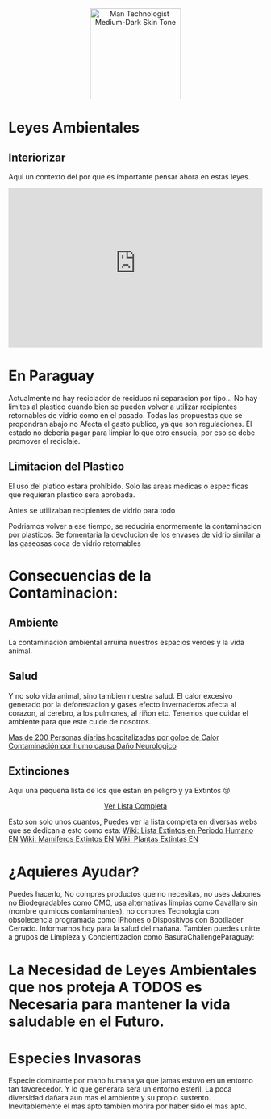 <div style="text-align:center;">
<img src="https://raw.githubusercontent.com/Tarikul-Islam-Anik/Animated-Fluent-Emojis/master/Emojis/Travel%20and%20places/Sun%20Behind%20Rain%20Cloud.png" alt="Man Technologist Medium-Dark Skin Tone" width="180px" />
</div>

 <!-- <div class="vocaroo-container">
        <iframe width="300" height="60" src="https://vocaroo.com/embed/1bfn2LKLm9JE?autoplay=1" frameborder="0" allow="autoplay"></iframe>
    </div> -->

# Leyes Ambientales
## Interiorizar
Aqui un contexto del por que es importante pensar ahora en estas leyes.
<iframe width="100%" height="315" src="https://www.youtube-nocookie.com/embed/ihq_TLPugZI?si=CchKDJMswyOXUVrU&amp;controls=0" title="YouTube video player" frameborder="0" allow="encrypted-media; picture-in-picture; " referrerpolicy="strict-origin-when-cross-origin" allowfullscreen></iframe> 


# En Paraguay
Actualmente no hay reciclador de reciduos ni separacion por tipo... 
No hay limites al plastico cuando bien se pueden volver a utilizar recipientes retornables de vidrio como en el pasado.
Todas las propuestas que se propondran abajo no Afecta el gasto publico, ya que son regulaciones.
El estado no deberia pagar para limpiar lo que otro ensucia, por eso se debe promover el reciclaje.


## Limitacion del Plastico
El uso del platico estara prohibido.
Solo las areas medicas o especificas que requieran plastico sera aprobada.

Antes se utilizaban recipientes de vidrio para todo


<div class="section">
    <div class="gallery-container">
        <div id="Ambiente_GaleriaVidrios-gallery" 
             class="contenedor-imagenes-animado"
             data-json-path="web/otros/Archivos/Imagenes/data.json">
</div>

Podriamos volver a ese tiempo, se reduciria enormemente la contaminacion por plasticos. Se fomentaria la devolucion de los envases de vidrio similar a las gaseosas coca de vidrio retornables





# Consecuencias de la Contaminacion:

## Ambiente
La contaminacion ambiental arruina nuestros espacios verdes y la vida animal.

<div class="section">
    <div class="gallery-container">
        <div id="Ambiente_PYContaminado-gallery" 
             class="contenedor-imagenes-animado"
             data-json-path="web/otros/Archivos/Imagenes/data.json">
</div>

## Salud
Y no solo vida animal, sino tambien nuestra salud. El calor excesivo generado por la deforestacion y gases efecto invernaderos afecta al corazon, al cerebro, a los pulmones, al riñon etc.
Tenemos que cuidar el ambiente para que este cuide de nosotros.

[Mas de 200 Personas diarias hospitalizadas por golpe de Calor](https://www.lanacion.com.py/pais_edicion_impresa/2024/03/16/por-golpes-de-calor-unas-150-personas-consultan-en-hospital/)
[Contaminación por humo causa Daño Neurologico](https://www.paraguay.com/nacionales/contaminacion-ambiental-por-humo-podria-causar-depresion-ansiedad-y-hasta-alzheimer)

## Extinciones 
Aqui una pequeña lista de los que estan en peligro y ya Extintos 😢
<div style="text-align:center;">
<div class="section">
    <div class="gallery-container">
        <div id="Ambiente_Extintos-gallery" 
             class="contenedor-imagenes-animado"
             data-json-path="web/otros/Archivos/Imagenes/data.json">
        </div>
        <a href="web/otros/Archivos/Imagenes/Ambiente/Extintos/GCompleto.html" class="view-all-button">Ver Lista Completa</a>
    </div>
</div>
</div>

Esto son solo unos cuantos, Puedes ver la lista completa en diversas webs que se dedican a esto como esta: 
[Wiki: Lista Extintos en Periodo Humano EN](https://en.wikipedia.org/wiki/Timeline_of_extinctions_in_the_Holocene)
[Wiki: Mamiferos Extintos EN](https://en.wikipedia.org/wiki/List_of_recently_extinct_mammals)
[Wiki: Plantas Extintas EN](https://en.wikipedia.org/wiki/List_of_recently_extinct_plants)






<!-- <blockquote class="tiktok-embed" cite="https://www.tiktok.com/@luciadcr/video/7547694306513964310" data-video-id="7547694306513964310" style="max-width: 605px;min-width: 325px;" > <section> <a target="_blank" title="@luciadcr" href="https://www.tiktok.com/@luciadcr?refer=embed">@luciadcr</a> 🌍 Los ricos no van a actuar frente al cambio climático porque tienen un plan: huir de las consecuencias.  <a title="cambioclimatico" target="_blank" href="https://www.tiktok.com/tag/cambioclimatico?refer=embed">#cambioclimatico</a> <a title="millonarios" target="_blank" href="https://www.tiktok.com/tag/millonarios?refer=embed">#millonarios</a> <a title="politica" target="_blank" href="https://www.tiktok.com/tag/politica?refer=embed">#politica</a> <a title="informacion" target="_blank" href="https://www.tiktok.com/tag/informacion?refer=embed">#informacion</a> <a title="analisis" target="_blank" href="https://www.tiktok.com/tag/analisis?refer=embed">#analisis</a> <a target="_blank" title="♬ sonido original - Lucía de Castro" href="https://www.tiktok.com/music/sonido-original-7547694336021613334?refer=embed">♬ sonido original - Lucía de Castro</a> </section> </blockquote> <script async src="https://www.tiktok.com/embed.js"></script> -->






# ¿Aquieres Ayudar?
Puedes hacerlo, No compres productos que no necesitas, no uses Jabones no Biodegradables como OMO, usa alternativas limpias como Cavallaro sin (nombre quimicos contaminantes), no compres Tecnologia con obsolecencia programada como iPhones o Dispositivos con Bootliader Cerrado. Informarnos hoy para la salud del mañana. 
Tambien puedes unirte a grupos de Limpieza y Concientizacion como BasuraChallengeParaguay:
<script async src="https://telegram.org/js/telegram-widget.js?22" data-telegram-post="Ambientalism/144" data-width="100%" data-userpic="false" data-color="738633" data-dark="1"></script>

# La Necesidad de Leyes Ambientales que nos proteja A TODOS es Necesaria para mantener la vida saludable en el Futuro.

# Especies Invasoras

Especie dominante por mano humana ya que jamas estuvo en un entorno tan favorecedor.
Y lo que generara sera un entorno esteril.
La poca  diversidad dañara aun mas el ambiente y su propio sustento.
Inevitablemente el mas apto tambien morira por haber sido el mas apto.




<!-- Galeria -->
<link rel="stylesheet" href="https://cdnjs.cloudflare.com/ajax/libs/Swiper/8.4.5/swiper-bundle.min.css">
<script src="https://cdnjs.cloudflare.com/ajax/libs/Swiper/8.4.5/swiper-bundle.min.js"></script>

<script>
async function loadGalleryData(jsonPath) {
    try {
        console.log(`Intentando cargar: ${jsonPath}`);
        const response = await fetch(jsonPath);
        console.log(`Response status: ${response.status}`);
        
        if (!response.ok) {
            throw new Error(`HTTP ${response.status}: ${response.statusText}`);
        }
        
        const data = await response.json();
        console.log('Datos cargados:', data);
        return data.galleries;
    } catch (error) {
        console.error(`Error loading gallery data from ${jsonPath}:`, error);
        return null;
    }
}

function createSwiper(container, images) {
    container.innerHTML = `
        <div class="swiper-wrapper">
            ${images.map(item => `
                <div class="swiper-slide">
                    <a href="${item.link || '#'}">
                        <img src="${item.image}" alt="${item.name || 'Imagen'}" loading="lazy" />
                    </a>
                </div>
            `).join('')}
        </div>
    `;

    return new Swiper(container, {
        slidesPerView: 'auto',
        spaceBetween: 20,
        loop: true,
        centeredSlides: true,
        autoplay: {
            delay: 3000,
            disableOnInteraction: false,
        }
    });
}

function filterGalleryData(galleryData, container) {
    const galleryKey = container.dataset.galleryKey;
    const galleryFilter = container.dataset.galleryFilter;
    const containerId = container.id.replace('-gallery', '');
    
    if (galleryKey && galleryData[galleryKey]) {
        return galleryData[galleryKey].images || [];
    }
    
    if (galleryFilter) {
        const matchingEntries = Object.entries(galleryData).filter(([key, value]) => 
            key.toLowerCase().includes(galleryFilter.toLowerCase())
        );
        
        if (matchingEntries.length > 0) {
            return matchingEntries.flatMap(([key, value]) => value.images || []);
        }
    }
    
    const matchingKey = Object.keys(galleryData).find(key => 
        key.toLowerCase() === containerId.toLowerCase()
    );
    
    if (matchingKey && galleryData[matchingKey]) {
        return galleryData[matchingKey].images || [];
    }
    
    return [];
}

async function initializeUniversalSwiper() {
    if (typeof Swiper === 'undefined') {
        console.log('Swiper no está cargado aún');
        return;
    }
    
    const galleryElements = document.querySelectorAll('.contenedor-imagenes-animado[data-json-path]');
    
    for (const container of galleryElements) {
        const jsonPath = container.dataset.jsonPath;
        
        if (!jsonPath) {
            container.innerHTML = '<p>No se especificó ruta JSON</p>';
            continue;
        }
        
        const galleryData = await loadGalleryData(jsonPath);
        
        if (!galleryData) {
            container.innerHTML = '<p>Error al cargar datos</p>';
            continue;
        }
        
        const images = filterGalleryData(galleryData, container);
        
        if (images.length > 0) {
            container.classList.add('swiper');
            createSwiper(container, images);
        } else {
            container.innerHTML = '<p>Sin Elementos</p>';
        }
    }
}

function waitForSwiperAndInit() {
    if (typeof Swiper !== 'undefined') {
        initializeUniversalSwiper();
    } else {
        setTimeout(waitForSwiperAndInit, 100);
    }
}

waitForSwiperAndInit();
</script>